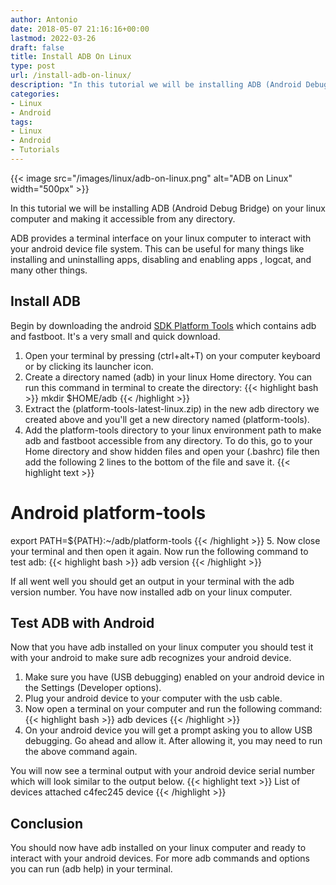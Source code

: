 ```yaml
---
author: Antonio
date: 2018-05-07 21:16:16+00:00
lastmod: 2022-03-26
draft: false
title: Install ADB On Linux
type: post
url: /install-adb-on-linux/
description: "In this tutorial we will be installing ADB (Android Debug Bridge) on your linux computer. ADB can be useful for many things like installing and uninstalling apps, disabling and enabling apps , logcat, and many other things."
categories:
- Linux
- Android
tags:
- Linux
- Android
- Tutorials
---
```


{{< image src="/images/linux/adb-on-linux.png" alt="ADB on Linux" width="500px" >}}

In this tutorial we will be installing ADB (Android Debug Bridge) on your linux computer and making it accessible from any directory.

ADB provides a terminal interface on your linux computer to interact with your android device file system. This can be useful for many things like installing and uninstalling apps, disabling and enabling apps , logcat, and many other things.

<!--more-->

<!--adsense-->

## Install ADB

Begin by downloading the android [SDK Platform Tools](https://dl.google.com/android/repository/platform-tools-latest-linux.zip) which contains adb and fastboot. It's a very small and quick download.

1. Open your terminal by pressing (ctrl+alt+T) on your computer keyboard or by clicking its launcher icon.
2. Create a directory named (adb) in your linux Home directory. You can run this command in terminal to create the directory:
{{< highlight bash >}}
mkdir $HOME/adb
{{< /highlight >}}
3. Extract the (platform-tools-latest-linux.zip) in the new adb directory we created above and you'll get a new directory named (platform-tools).
4. Add the platform-tools directory to your linux environment path to make adb and fastboot accessible from any directory. To do this, go to your Home directory and show hidden files and open your (.bashrc) file then add the following 2 lines to the bottom of the file and save it.
{{< highlight text >}}
# Android platform-tools
export PATH=${PATH}:~/adb/platform-tools
{{< /highlight >}}
5. Now close your terminal and then open it again. Now run the following command to test adb:
{{< highlight bash >}}
adb version
{{< /highlight >}}

If all went well you should get an output in your terminal with the adb version number. You have now installed adb on your linux computer.

<!--adsense-->

## Test ADB with Android

Now that you have adb installed on your linux computer you should test it with your android to make sure adb recognizes your android device.

1. Make sure you have (USB debugging) enabled on your android device in the Settings (Developer options).
2. Plug your android device to your computer with the usb cable.
3. Now open a terminal on your computer and run the following command:
{{< highlight bash >}}
adb devices
{{< /highlight >}}
4. On your android device you will get a prompt asking you to allow USB debugging. Go ahead and allow it. After allowing it, you may need to run the above command again.

You will now see a terminal output with your android device serial number which will look similar to the output below.
{{< highlight text >}}
List of devices attached
c4fec245        device
{{< /highlight >}}

## Conclusion

You should now have adb installed on your linux computer and ready to interact with your android devices. For more adb commands and options you can run (adb help) in your terminal.
